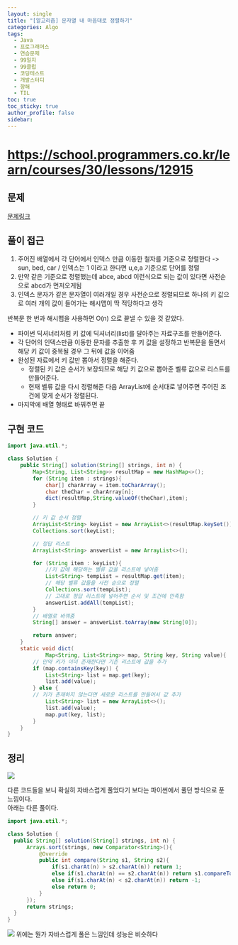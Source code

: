 ```yaml
---
layout: single
title: "[알고리즘] 문자열 내 마음대로 정렬하기"
categories: Algo
tags:
  - Java
  - 프로그래머스
  - 연습문제
  - 99일지
  - 99클럽
  - 코딩테스트
  - 개발스터디
  - 항해
  - TIL
toc: true
toc_sticky: true
author_profile: false
sidebar:
---
```

# https://school.programmers.co.kr/learn/courses/30/lessons/12915
## 문제

[문제링크](https://school.programmers.co.kr/learn/courses/30/lessons/12915)
## 풀이 접근

1. 주어진 배열에서 각 단어에서 인덱스 만큼 이동한 철자를 기준으로 정렬한다 -> sun, bed, car / 인덱스는 1 이라고 한다면 u,e,a 기준으로 단어를 정렬
2. 만약 같은 기준으로 정렬했는데 abce, abcd 이런식으로 되는 값이 있다면 사전순으로 abcd가 먼저오게됨
3. 인덱스 문자가 같은 문자열이 여러개일 경우 사전순으로 정렬되므로 하나의 키 값으로 여러 개의 값이 들어가는 해시맵이 딱 적당하다고 생각

반복문 한 번과 해시맵을 사용하면 O(n) 으로 끝낼 수 있을 것 같았다.   
- 파이썬 딕셔너리처럼 키 값에 딕셔너리(list)를 달아주는 자료구조를 만들어준다.
- 각 단어의 인덱스만큼 이동한 문자를 추출한 후 키 값을 설정하고 반복문을 돌면서 해당 키 값이 중복될 경우 그 뒤에 값을 이어줌
- 완성된 자료에서 키 값만 뽑아서 정렬을 해준다.
	- 정렬된 키 값은 순서가 보장되므로 해당 키 값으로 뽑아준 벨류 값으로 리스트를 만들어준다.
	- 현재 벨류 값을 다시 정렬해준 다음 ArrayList에 순서대로 넣어주면 주어진 조건에 맞게 순서가 정렬된다.
- 마지막에 배열 형태로 바꿔주면 끝

## 구현 코드

```java
import java.util.*;

class Solution {
    public String[] solution(String[] strings, int n) {
        Map<String, List<String>> resultMap = new HashMap<>();
        for (String item : strings){
            char[] charArray = item.toCharArray();
            char theChar = charArray[n];
            dict(resultMap,String.valueOf(theChar),item);
        }

        // 키 값 순서 정렬
        ArrayList<String> keyList = new ArrayList<>(resultMap.keySet());
        Collections.sort(keyList);

        // 정답 리스트
        ArrayList<String> answerList = new ArrayList<>();

        for (String item : keyList){
	        //키 값에 해당하는 벨류 값을 리스트에 넣어줌
            List<String> tempList = resultMap.get(item);
            // 해당 벨류 값들을 사전 순으로 정렬
            Collections.sort(tempList);
            // 고대로 정답 리스트에 넣어주면 순서 및 조건에 만족함
            answerList.addAll(tempList);
        }
		// 배열로 바꿔줌
        String[] answer = answerList.toArray(new String[0]);

        return answer;
    }
    static void dict(
            Map<String, List<String>> map, String key, String value){
        // 만약 키가 이미 존재한다면 기존 리스트에 값을 추가
        if (map.containsKey(key)) {
            List<String> list = map.get(key);
            list.add(value);
        } else { 
        // 키가 존재하지 않는다면 새로운 리스트를 만들어서 값 추가
            List<String> list = new ArrayList<>();
            list.add(value);
            map.put(key, list);
        }
    }
}
```

## 정리

![](https://i.imgur.com/0M7BpXl.png)

다른 코드들을 보니 확실히 자바스럽게 풀었다기 보다는 파이썬에서 풀던 방식으로 푼 느낌이다.  
아래는 다른 풀이다.

```java
import java.util.*;

class Solution {
  public String[] solution(String[] strings, int n) {
      Arrays.sort(strings, new Comparator<String>(){
          @Override
          public int compare(String s1, String s2){
              if(s1.charAt(n) > s2.charAt(n)) return 1;
              else if(s1.charAt(n) == s2.charAt(n)) return s1.compareTo(s2);
              else if(s1.charAt(n) < s2.charAt(n)) return -1;
              else return 0;
          }
      });
      return strings;
  }
}
```

![](https://i.imgur.com/22mQU3a.png)
위에는 뭔가 자바스럽게 풀은 느낌인데 성능은 비슷하다  


